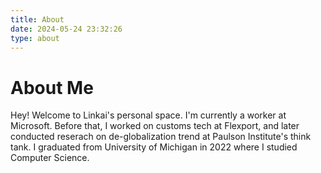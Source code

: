 ```yaml
---
title: About
date: 2024-05-24 23:32:26
type: about
---
```

# About Me

Hey! Welcome to Linkai's personal space. I'm currently a worker at Microsoft. Before that, I worked on customs tech at Flexport, and later conducted reserach on de-globalization trend at Paulson Institute's think tank. I graduated from University of Michigan in 2022 where I studied Computer Science.
